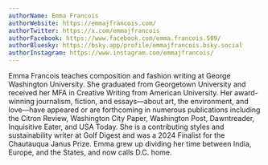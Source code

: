 ```yaml
---
authorName: Emma Francois
authorWebsite: https://emmajfrancois.com/
authorTwitter: https://x.com/emmajfrancois
authorFacebook: https://www.facebook.com/emma.francois.509/
authorBluesky: https://bsky.app/profile/emmajfrancois.bsky.social
authorInstagram: https://www.instagram.com/emmajfrancois/
---
```

Emma Francois teaches composition and fashion writing at George Washington University. She graduated from Georgetown University and received her MFA in Creative Writing from American University. Her award-winning journalism, fiction, and essays—about art, the environment, and love—have appeared or are forthcoming in numerous publications including the Citron Review, Washington City Paper, Washington Post, Dawntreader, Inquisitive Eater, and USA Today. She is a contributing styles and sustainability writer at Golf Digest and was a 2024 Finalist for the Chautauqua Janus Prize. Emma grew up dividing her time between India, Europe, and the States, and now calls D.C. home. 
